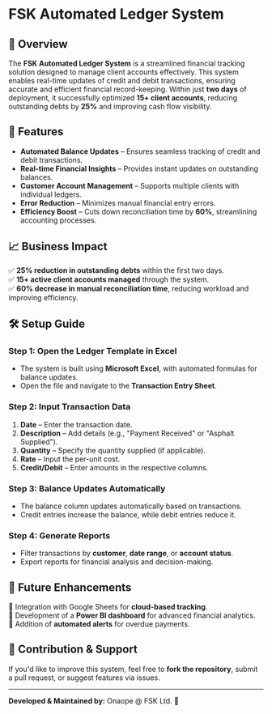 # FSK Automated Ledger System

## 📌 Overview
The **FSK Automated Ledger System** is a streamlined financial tracking solution designed to manage client accounts effectively. This system enables real-time updates of credit and debit transactions, ensuring accurate and efficient financial record-keeping. Within just **two days** of deployment, it successfully optimized **15+ client accounts**, reducing outstanding debts by **25%** and improving cash flow visibility.

## 🚀 Features
- **Automated Balance Updates** – Ensures seamless tracking of credit and debit transactions.
- **Real-time Financial Insights** – Provides instant updates on outstanding balances.
- **Customer Account Management** – Supports multiple clients with individual ledgers.
- **Error Reduction** – Minimizes manual financial entry errors.
- **Efficiency Boost** – Cuts down reconciliation time by **60%**, streamlining accounting processes.

## 📈 Business Impact
✅ **25% reduction in outstanding debts** within the first two days.  
✅ **15+ active client accounts managed** through the system.  
✅ **60% decrease in manual reconciliation time**, reducing workload and improving efficiency.  

## 🛠️ Setup Guide
### Step 1: Open the Ledger Template in Excel
- The system is built using **Microsoft Excel**, with automated formulas for balance updates.
- Open the file and navigate to the **Transaction Entry Sheet**.

### Step 2: Input Transaction Data
1. **Date** – Enter the transaction date.
2. **Description** – Add details (e.g., "Payment Received" or "Asphalt Supplied").
3. **Quantity** – Specify the quantity supplied (if applicable).
4. **Rate** – Input the per-unit cost.
5. **Credit/Debit** – Enter amounts in the respective columns.

### Step 3: Balance Updates Automatically
- The balance column updates automatically based on transactions.
- Credit entries increase the balance, while debit entries reduce it.

### Step 4: Generate Reports
- Filter transactions by **customer**, **date range**, or **account status**.
- Export reports for financial analysis and decision-making.

## 🔗 Future Enhancements
🔹 Integration with Google Sheets for **cloud-based tracking**.  
🔹 Development of a **Power BI dashboard** for advanced financial analytics.  
🔹 Addition of **automated alerts** for overdue payments.  

## 📩 Contribution & Support
If you'd like to improve this system, feel free to **fork the repository**, submit a pull request, or suggest features via issues.

---
**Developed & Maintained by:** Onaope @ FSK Ltd. 🚀
